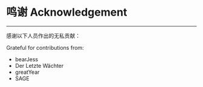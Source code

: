 # 鸣谢 Acknowledgement

---

感谢以下人员作出的无私贡献：

Grateful for contributions from:

* bearJess
* Der Letzte Wächter
* greatYear
* SAGE



